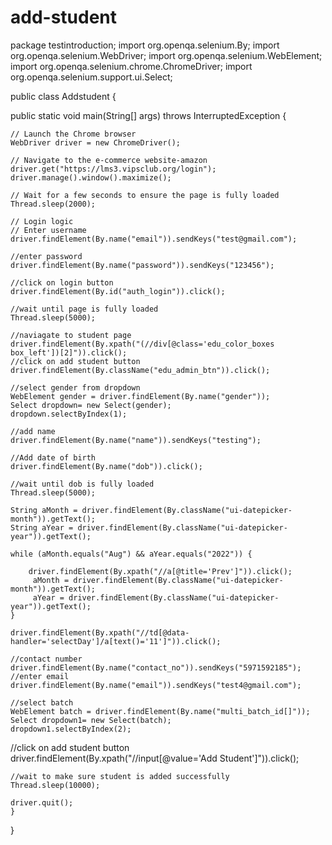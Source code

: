 # add-student

package testintroduction;
import org.openqa.selenium.By;
import org.openqa.selenium.WebDriver;
import org.openqa.selenium.WebElement;
import org.openqa.selenium.chrome.ChromeDriver;
import org.openqa.selenium.support.ui.Select;

public class Addstudent {

public static void main(String[] args) throws InterruptedException {
	
	// Launch the Chrome browser
    WebDriver driver = new ChromeDriver();

    // Navigate to the e-commerce website-amazon
    driver.get("https://lms3.vipsclub.org/login");
    driver.manage().window().maximize();

    // Wait for a few seconds to ensure the page is fully loaded
    Thread.sleep(2000);
 
    // Login logic
    // Enter username
    driver.findElement(By.name("email")).sendKeys("test@gmail.com");
    
    //enter password
    driver.findElement(By.name("password")).sendKeys("123456");
    
    //click on login button
    driver.findElement(By.id("auth_login")).click();
    
    //wait until page is fully loaded
    Thread.sleep(5000);
    
    //naviagate to student page
    driver.findElement(By.xpath("(//div[@class='edu_color_boxes box_left'])[2]")).click();
    //click on add student button
    driver.findElement(By.className("edu_admin_btn")).click();
   
    //select gender from dropdown
    WebElement gender = driver.findElement(By.name("gender"));
    Select dropdown= new Select(gender);
    dropdown.selectByIndex(1);
    
    //add name
    driver.findElement(By.name("name")).sendKeys("testing");
 
    //Add date of birth
    driver.findElement(By.name("dob")).click();
   
    //wait until dob is fully loaded 
    Thread.sleep(5000);
    
    String aMonth = driver.findElement(By.className("ui-datepicker-month")).getText();
    String aYear = driver.findElement(By.className("ui-datepicker-year")).getText();
    
    while (aMonth.equals("Aug") && aYear.equals("2022")) {
    	
    	driver.findElement(By.xpath("//a[@title='Prev']")).click();
    	 aMonth = driver.findElement(By.className("ui-datepicker-month")).getText();
    	 aYear = driver.findElement(By.className("ui-datepicker-year")).getText();	 
    }
    
    driver.findElement(By.xpath("//td[@data-handler='selectDay']/a[text()='11']")).click();
    
    //contact number
    driver.findElement(By.name("contact_no")).sendKeys("5971592185");
    //enter email
    driver.findElement(By.name("email")).sendKeys("test4@gmail.com");
    
    //select batch
    WebElement batch = driver.findElement(By.name("multi_batch_id[]"));
    Select dropdown1= new Select(batch);
    dropdown1.selectByIndex(2);
   
   //click on add student button
    driver.findElement(By.xpath("//input[@value='Add Student']")).click();
    
    
    //wait to make sure student is added successfully
    Thread.sleep(10000);
    
    driver.quit();
	}

}
